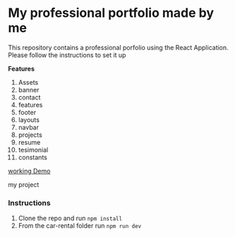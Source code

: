 # My professional portfolio made by me

This repository contains a professional porfolio using the React Application. Please follow the instructions to set it up

**Features**

1. Assets
2. banner
3. contact
4. features
5. footer
6. layouts
7. navbar
8. projects
9. resume
10. tesimonial
11. constants

[working Demo](https://my-portfolio-website-hjpkdo4ds-hayor4real.vercel.app)

my project

### Instructions

1. Clone the repo and run `npm install`
2. From the car-rental folder run `npm run dev`
